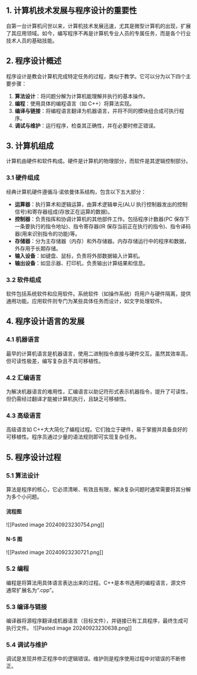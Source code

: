 ## 1. 计算机技术发展与程序设计的重要性

自第一台计算机问世以来，计算机技术发展迅速，尤其是微型计算机的出现，扩展了其应用领域。如今，编写程序不再是计算机专业人员的专属任务，而是各个行业技术人员的基础技能。

## 2. 程序设计概述

程序设计是教会计算机完成特定任务的过程，类似于教学。它可以分为以下四个主要步骤：

1. **算法设计**：将问题分解为计算机能理解并执行的基本操作。
2. **编程**：使用具体的编程语言（如 C++）将算法实现。
3. **编译与链接**：将编程语言翻译为机器语言，并将不同的模块组合成可执行程序。
4. **调试与维护**：运行程序，检查其正确性，并在必要时修正错误。

## 3. 计算机组成

计算机由硬件和软件构成。硬件是计算机的物理部分，而软件是其逻辑控制部分。

### 3.1 硬件组成

经典计算机硬件遵循冯·诺依曼体系结构，包含以下五大部分：

- **运算器**：执行算术和逻辑运算，由算术逻辑单元(ALU 执行控制器发出的控制信号)和寄存器组成(存放正在运算的数据)。
- **控制器**：负责指挥和协调计算机的其他部件工作。包括程序计数器(PC 保存下一条要执行的指令地址)、指令寄存器(IR 保存当前正在执行的指令)、指令译码器(用来识别指令的功能)等。
- **存储器**：分为主存储器（内存）和外存储器。内存存储运行中的程序和数据，外存用于长期存储。
- **输入设备**：如键盘、鼠标，负责将外部数据输入计算机。
- **输出设备**：如显示器、打印机，负责输出计算结果和信息。

### 3.2 软件组成

软件包括系统软件和应用软件。系统软件（如操作系统）将用户与硬件隔离，提供通用功能。应用软件则专门为某些具体任务而设计，如文字处理软件。

## 4. 程序设计语言的发展

### 4.1 机器语言

最早的计算机语言是机器语言，使用二进制指令直接与硬件交互。虽然其效率高，但可读性极差，编写复杂且不具可移植性。

### 4.2 汇编语言

为解决机器语言的难用性，汇编语言以助记符形式表示机器指令，提升了可读性，但仍需经过翻译才能被计算机执行，且缺乏可移植性。

### 4.3 高级语言

高级语言如 C++大大简化了编程过程。它们独立于硬件，易于掌握并具备良好的可移植性。程序员通过少量的语法规则即可实现复杂任务。

## 5. 程序设计过程

### 5.1 算法设计

算法是程序的核心，它必须清晰、有效且有限，解决复杂问题时通常需要将其分解为多个小问题。

#### 流程图  

![[Pasted image 20240923230754.png]]

#### N-S 图  

![[Pasted image 20240923230721.png]]

### 5.2 编程  

编程是将算法用具体语言表达出来的过程。C++是本书选用的编程语言，源文件通常扩展名为“.cpp”。

### 5.3 编译与链接  

编译器将源程序翻译成机器语言（目标文件），并链接已有工具程序，最终生成可执行文件。
![[Pasted image 20240923230638.png]]

### 5.4 调试与维护

调试是发现并修正程序中的逻辑错误。维护则是程序使用过程中对错误的不断修正。
